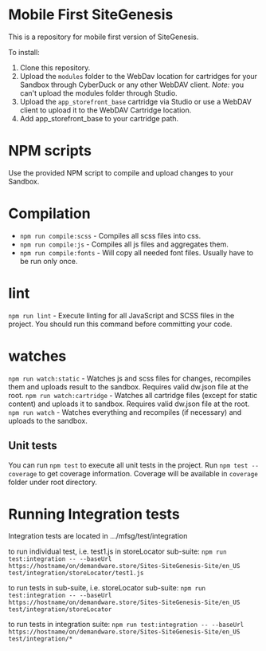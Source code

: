 # Mobile First SiteGenesis

This is a repository for mobile first version of SiteGenesis. 

To install:

1. Clone this repository.
1. Upload the `modules` folder to the WebDav location for cartridges for your Sandbox through CyberDuck or any other WebDAV client. *Note:* you can't upload the modules folder through Studio. 
1. Upload the `app_storefront_base` cartridge via Studio or use a WebDAV client to upload it to the WebDAV Cartridge location.
1. Add app_storefront_base to your cartridge path.

# NPM scripts
Use the provided NPM script to compile and upload changes to your Sandbox.
# Compilation

* `npm run compile:scss` - Compiles all scss files into css.
* `npm run compile:js` - Compiles all js files and aggregates them.
* `npm run compile:fonts` - Will copy all needed font files. Usually have to be run only once.

# lint

`npm run lint` - Execute linting for all JavaScript and SCSS files in the project. You should run this command before committing your code.

# watches

`npm run watch:static` - Watches js and scss files for changes, recompiles them and uploads result to the sandbox. Requires valid dw.json file at the root.
`npm run watch:cartridge` - Watches all cartridge files (except for static content) and uploads it to sandbox. Requires valid dw.json file at the root.
`npm run watch` - Watches everything and recompiles (if necessary) and uploads to the sandbox.

## Unit tests

You can run `npm test` to execute all unit tests in the project. Run `npm test --coverage` to get coverage information. Coverage will be available in `coverage` folder under root directory.

# Running Integration tests
Integration tests are located in .../mfsg/test/integration

to run individual test, i.e. test1.js in storeLocator sub-suite:
`npm run test:integration -- --baseUrl https://hostname/on/demandware.store/Sites-SiteGenesis-Site/en_US test/integration/storeLocator/test1.js`

to run tests in sub-suite, i.e. storeLocator sub-suite:
`npm run test:integration -- --baseUrl https://hostname/on/demandware.store/Sites-SiteGenesis-Site/en_US test/integration/storeLocator`

to run tests in integration suite:
`npm run test:integration -- --baseUrl https://hostname/on/demandware.store/Sites-SiteGenesis-Site/en_US test/integration/*`